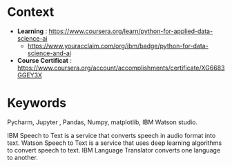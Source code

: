 # Context

* **Learning** : <https://www.coursera.org/learn/python-for-applied-data-science-ai>
  * <https://www.youracclaim.com/org/ibm/badge/python-for-data-science-and-ai>
* **Course Certificat** : <https://www.coursera.org/account/accomplishments/certificate/XG6683GGEY3X>

# Keywords

Pycharm, Jupyter , Pandas, Numpy, matplotlib, IBM Watson studio.

IBM Speech to Text is a service that converts speech in audio format into text.
Watson Speech to Text is a service that uses deep learning algorithms to convert speech to text.
IBM Language Translator converts one language to another.
